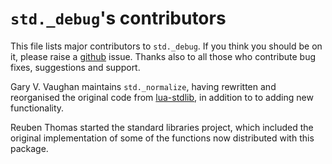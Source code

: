 # `std._debug`'s contributors

This file lists major contributors to `std._debug`. If you think you
should be on it, please raise a [github][] issue. Thanks also to all
those who contribute bug fixes, suggestions and support.

Gary V. Vaughan maintains `std._normalize`, having rewritten and
reorganised the original code from [lua-stdlib][], in addition to
to adding new functionality.

Reuben Thomas started the standard libraries project, which included the
original implementation of some of the functions now distributed with
this package.

[github]: https://github.com/lua-stdlib/_debug/issues
[lua-stdlib]: https://github.com/lua-stdlib/lua-stdlib
